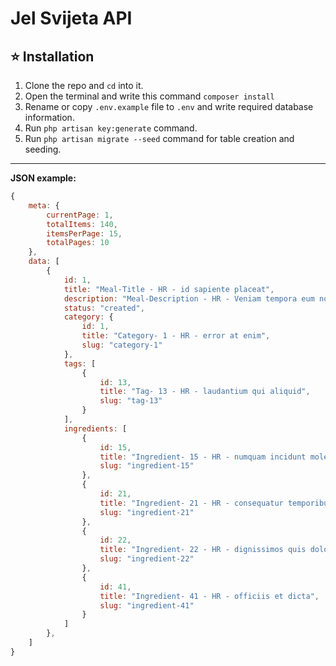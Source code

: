 # Jel Svijeta API

## ⭐ Installation
1. Clone the repo and `cd` into it.
2. Open the terminal and write this command `composer install`
3. Rename or copy `.env.example` file to `.env` and write required database information.
4. Run `php artisan key:generate` command.
5. Run `php artisan migrate --seed` command for table creation and seeding.
<hr>

**JSON example:**

```js
{
    meta: {
        currentPage: 1,
        totalItems: 140,
        itemsPerPage: 15,
        totalPages: 10
    },
    data: [
        {
            id: 1,
            title: "Meal-Title - HR - id sapiente placeat",
            description: "Meal-Description - HR - Veniam tempora eum non delectus cumque excepturi cum autem.",
            status: "created",
            category: {
                id: 1,
                title: "Category- 1 - HR - error at enim",
                slug: "category-1"
            },
            tags: [
                {
                    id: 13,
                    title: "Tag- 13 - HR - laudantium qui aliquid",
                    slug: "tag-13"
                }
            ],
            ingredients: [
                {
                    id: 15,
                    title: "Ingredient- 15 - HR - numquam incidunt molestias",
                    slug: "ingredient-15"
                },
                {
                    id: 21,
                    title: "Ingredient- 21 - HR - consequatur temporibus expedita",
                    slug: "ingredient-21"
                },
                {
                    id: 22,
                    title: "Ingredient- 22 - HR - dignissimos quis dolor",
                    slug: "ingredient-22"
                },
                {
                    id: 41,
                    title: "Ingredient- 41 - HR - officiis et dicta",
                    slug: "ingredient-41"
                }
            ]
        },
    ]
}
```
